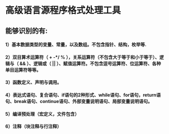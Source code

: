 # 高级语言源程序格式处理工具
## 能够识别的有:
#### 1）基本数据类型的变量、常量，以及数组。不包含指针、结构，枚举等.
#### 2）双目算术运算符（ + -*/ % ），关系运算符（不包含大于等于和小于等于）、逻辑与（ && ）、逻辑或（ || ）、赋值运算符。不包含逗号运算符、位运算符、各种单目运算符等等。
#### 3）函数定义、声明与调用。
#### 4）表达式语句、复合语句、if语句的2种形式、while语句、for语句，return语句、break语句、continue语句、外部变量说明语句、局部变量说明语句。
#### 5）编译预处理（宏定义，文件包含）
#### 6）注释（块注释与行注释）
